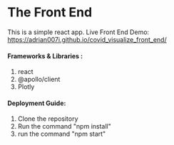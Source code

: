 # The Front End

This is a simple react app.
Live Front End Demo: https://adrian007i.github.io/covid_visualize_front_end/

#### Frameworks & Libraries :
1. react
2. @apollo/client
3. Plotly


#### Deployment Guide:

1. Clone the repository 
2. Run the command "npm install"
3. run the command  "npm start"
 
